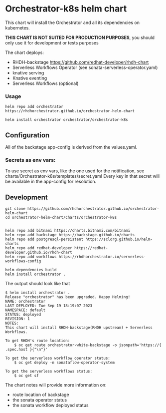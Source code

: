 # Orchestrator-k8s helm chart 

This chart will install the Orchestrator and all its dependencies on kubernetes. 

**THIS CHART IS NOT SUITED FOR PRODUCTION PURPOSES**, you should only use it for development or tests purposes

The chart deploys:
- RHDH-backstage https://github.com/redhat-developer/rhdh-chart
- Serverless Workflows Operator (see sonata-serverless-operator.yaml)
- knative serving
- Knative eventing
- Serverless Workflows (optional)

### Usage

```console
helm repo add orchestrator https://rhdhorchestrator.github.io/orchestrator-helm-chart

helm install orchestrator orchestrator/orchestrator-k8s
```

## Configuration
All of the backstage app-config is derived from the values.yaml.

### Secrets as env vars:
To use secret as env vars, like the one used for the notification, see charts/Orchestrator-k8s/templates/secret.yaml
Every key in that secret will be available in the app-config for resolution.


## Development
```console
git clone https://github.com/rhdhorchestrator.github.io/orchestrator-helm-chart
cd orchestrator-helm-chart/charts/orchestrator-k8s


helm repo add bitnami https://charts.bitnami.com/bitnami
helm repo add backstage https://backstage.github.io/charts
helm repo add postgresql-persistent https://sclorg.github.io/helm-charts
helm repo add redhat-developer https://redhat-developer.github.io/rhdh-chart
helm repo add workflows https://rhdhorchestrator.io/serverless-workflows-config

helm dependencies build
helm install orchestrator .
```


The output should look like that
```console
$ helm install orchestrator .
Release "orchestrator" has been upgraded. Happy Helming!
NAME: orchestrator
LAST DEPLOYED: Tue Sep 19 18:19:07 2023
NAMESPACE: default
STATUS: deployed
REVISION: 1
NOTES:
This chart will install RHDH-backstage(RHDH upstream) + Serverless Workflows.

To get RHDH's route location:
    $ oc get route orchestrator-white-backstage -o jsonpath='https://{ .spec.host }{"\n"}'

To get the serverless workflow operator status:
    $ oc get deploy -n sonataflow-operator-system 

To get the serverless workflows status:
    $ oc get sf

```

The chart notes will provide more information on:
  - route location of backstage
  - the sonata operator status
  - the sonata workflow deployed status
